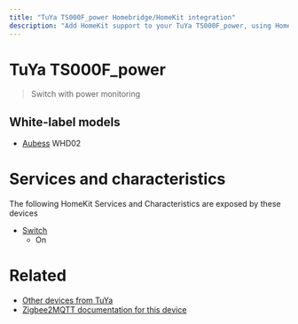 ```yaml
---
title: "TuYa TS000F_power Homebridge/HomeKit integration"
description: "Add HomeKit support to your TuYa TS000F_power, using Homebridge, Zigbee2MQTT and homebridge-z2m."
---
```

<!---
This file has been GENERATED using src/docgen/docgen.ts
DO NOT EDIT THIS FILE MANUALLY!
-->
# TuYa TS000F_power
> Switch with power monitoring


## White-label models
* [Aubess](../index.md#aubess) WHD02

# Services and characteristics
The following HomeKit Services and Characteristics are exposed by
these devices

* [Switch](../../switch.md)
  * On


# Related
* [Other devices from TuYa](../index.md#tuya)
* [Zigbee2MQTT documentation for this device](https://www.zigbee2mqtt.io/devices/TS000F_power.html)